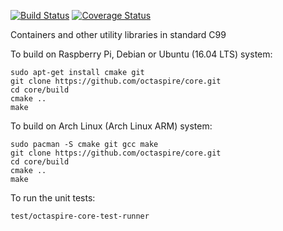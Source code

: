 [![Build Status](https://travis-ci.org/octaspire/core.svg?branch=master)](https://travis-ci.org/octaspire/core) [![Coverage Status](https://codecov.io/gh/octaspire/core/coverage.svg?branch=master)](https://codecov.io/gh/octaspire/core/coverage.svg?branch=master)

Containers and other utility libraries in standard C99

To build on Raspberry Pi, Debian or Ubuntu (16.04 LTS) system:

```shell
sudo apt-get install cmake git
git clone https://github.com/octaspire/core.git
cd core/build
cmake ..
make
```

To build on Arch Linux (Arch Linux ARM) system:

```shell
sudo pacman -S cmake git gcc make
git clone https://github.com/octaspire/core.git
cd core/build
cmake ..
make
```

To run the unit tests:

```shell
test/octaspire-core-test-runner
```
